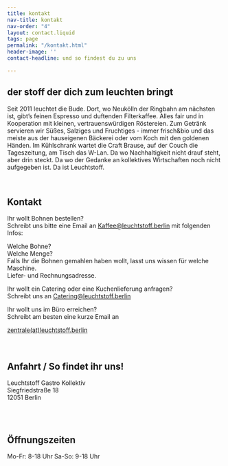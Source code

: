 ```yaml
---
title: kontakt
nav-title: kontakt
nav-order: "4"
layout: contact.liquid
tags: page
permalink: "/kontakt.html"
header-image: ''
contact-headline: und so findest du zu uns

---
```

## der stoff der dich zum leuchten bringt

Seit 2011 leuchtet die Bude. Dort, wo Neukölln der Ringbahn am nächsten ist, gibt’s feinen Espresso und duftenden Filterkaffee. Alles fair und in Kooperation mit kleinen, vertrauenswürdigen Röstereien. Zum Getränk servieren wir Süßes, Salziges und Fruchtiges - immer frisch&bio und das meiste aus der hauseigenen Bäckerei oder vom Koch mit den goldenen Händen. Im Kühlschrank wartet die Craft Brause, auf der Couch die Tageszeitung, am Tisch das W-Lan. Da wo Nachhaltigkeit nicht drauf steht, aber drin steckt. Da wo der Gedanke an kollektives Wirtschaften noch nicht aufgegeben ist. Da ist Leuchtstoff.

<br>

## Kontakt

Ihr wollt Bohnen bestellen?   
Schreibt uns bitte eine Email an Kaffee@leuchtstoff.berlin mit folgenden Infos:

Welche Bohne?  
Welche Menge?  
Falls Ihr die Bohnen gemahlen haben wollt, lasst uns wissen für welche Maschine.  
Liefer- und Rechnungsadresse.

Ihr wollt ein Catering oder eine Kuchenlieferung anfragen?  
Schreibt uns an Catering@leuchtstoff.berlin

  
Ihr wollt uns im Büro erreichen?<br> Schreibt am besten eine kurze Email an

<div class="button"><a href="mailto:zentrale@leuchtstoff.berlin">zentrale(at)leuchtstoff.berlin</a></div>

<br>
<br>

## Anfahrt / So findet ihr uns!

Leuchtstoff Gastro Kollektiv<br>
Siegfriedstraße 18<br>
12051 Berlin<br>

<br>
<br>

## Öffnungszeiten

Mo-Fr: 8-18 Uhr Sa-So: 9-18 Uhr